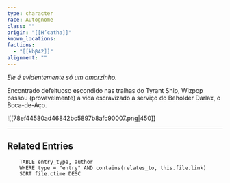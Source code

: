 ```yaml
---
type: character
race: Autognome
class: ""
origin: "[[H’catha]]"
known_locations: 
factions:
  - "[[kbβ42]]"
alignment: ""
---
```

*Ele é evidentemente só um amorzinho.*

Encontrado defeituoso escondido nas tralhas do Tyrant Ship, Wizpop passou (provavelmente) a vida escravizado a serviço do Beholder Darlax, o Boca-de-Aço. 

![[78ef44580ad46842bc5897b8afc90007.png|450]]

---

<!-- DYNAMIC:related-entries -->

## Related Entries

```dataview
    TABLE entry_type, author
    WHERE type = "entry" AND contains(relates_to, this.file.link)
    SORT file.ctime DESC
```

<!-- /DYNAMIC -->